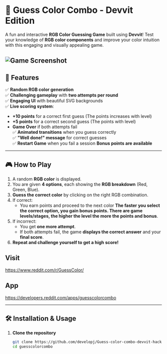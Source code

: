 # 🎨 Guess Color Combo - Devvit Edition

A fun and interactive **RGB Color Guessing Game** built using **Devvit**! Test your knowledge of **RGB color components** and improve your color intuition with this engaging and visually appealing game.

![Game Screenshot](https://your-image-link-here.com)
---

## 🚀 Features

✅ **Random RGB color generation**  
✅ **Challenging gameplay** with **two attempts per round**  
✅ **Engaging UI** with beautiful SVG backgrounds  
✅ **Live scoring system**:
   - **+10 points** for a correct first guess  (The points increases with level)
   - **+5 points** for a correct second guess (The points with level) 
   - **Game Over** if both attempts fail  
✅ **Animated transitions** when you guess correctly  
✅ **"Well done!" message** for correct guesses  
✅ **Restart Game** when you fail a session
   **Bonus points are available**  

---

## 🎮 How to Play

1. A random **RGB color** is displayed.  
2. You are given **4 options**, each showing the **RGB breakdown** (Red, Green, Blue).  
3. **Guess the correct color** by clicking on the right RGB combination.  
4. If correct:
   - You earn points and proceed to the next color **The faster you select the correct option, you gain bonus points. There are game levels/stages, the higher the level the more the points and bonus**.  
5. If incorrect:
   - You get **one more attempt**.  
   - If both attempts fail, the game **displays the correct answer** and your **final score**.  
6. **Repeat and challenge yourself to get a high score!**  

## Visit 
https://www.reddit.com/r/GuessColor/


## App
https://developers.reddit.com/apps/guesscolorcombo

---

## 🛠 Installation & Usage

1. **Clone the repository**  
   ```sh
   git clone https://github.com/developj/Guess-color-combo-devvit-hackathon.git
   cd guesscolorcombo
